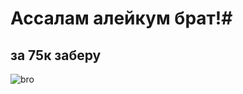 #  Ассалам алейкум брат!#
## за 75к заберу ##
![bro](/Users/konstantinlitvinov/Documents/projects/project01/75bro.jpeg)
